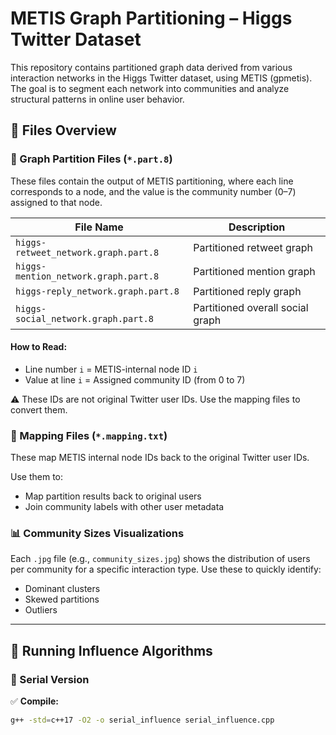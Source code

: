 # METIS Graph Partitioning – Higgs Twitter Dataset

This repository contains partitioned graph data derived from various interaction networks in the Higgs Twitter dataset, using METIS (gpmetis). The goal is to segment each network into communities and analyze structural patterns in online user behavior.

## 📁 Files Overview

### 🔹 Graph Partition Files (`*.part.8`)

These files contain the output of METIS partitioning, where each line corresponds to a node, and the value is the community number (0–7) assigned to that node.

| File Name | Description |
| --- | --- |
| `higgs-retweet_network.graph.part.8` | Partitioned retweet graph |
| `higgs-mention_network.graph.part.8` | Partitioned mention graph |
| `higgs-reply_network.graph.part.8` | Partitioned reply graph |
| `higgs-social_network.graph.part.8` | Partitioned overall social graph |

#### How to Read:
- Line number `i` = METIS-internal node ID `i`
- Value at line `i` = Assigned community ID (from 0 to 7)

⚠️ These IDs are not original Twitter user IDs. Use the mapping files to convert them.

### 🔹 Mapping Files (`*.mapping.txt`)

These map METIS internal node IDs back to the original Twitter user IDs.

Use them to:
- Map partition results back to original users
- Join community labels with other user metadata

### 📊 Community Sizes Visualizations

Each `.jpg` file (e.g., `community_sizes.jpg`) shows the distribution of users per community for a specific interaction type. Use these to quickly identify:
- Dominant clusters
- Skewed partitions
- Outliers

---

## 🧪 Running Influence Algorithms

### 🔸 Serial Version

✅ **Compile:**
```bash
g++ -std=c++17 -O2 -o serial_influence serial_influence.cpp
